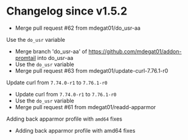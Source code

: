 # Changelog since v1.5.2
- Merge pull request #62 from mdegat01/do_usr-aa

Use the `do_usr` variable 
- Merge branch 'do_usr-aa' of https://github.com/mdegat01/addon-promtail into do_usr-aa 
- Use the `do_usr` variable 
- Merge pull request #63 from mdegat01/update-curl-7.76.1-r0

Update curl from `7.74.0-r1` to `7.76.1-r0` 
- Update curl from `7.74.0-r1` to `7.76.1-r0` 
- Use the `do_usr` variable 
- Merge pull request #61 from mdegat01/readd-apparmor

Adding back apparmor profile with `amd64` fixes 
- Adding back apparmor profile with amd64 fixes 
